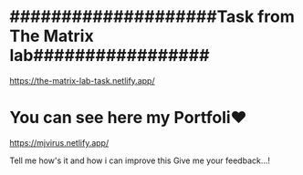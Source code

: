 # ####################Task from The Matrix lab#################
https://the-matrix-lab-task.netlify.app/

# You can see here my Portfoli❤️
https://mjvirus.netlify.app/

Tell me how's it and how i can improve this Give me your feedback...!
